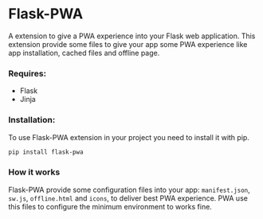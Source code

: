 # Flask-PWA

A extension to give a PWA experience into your Flask web application.
This extension provide some files to give your app some PWA experience like app installation, cached files and offline page.

### Requires:
 - Flask
 - Jinja

### Installation:
To use Flask-PWA extension in your project you need to install it with pip.

```bash
pip install flask-pwa
```

### How it works
Flask-PWA provide some configuration files into your app: ```manifest.json```, ```sw.js```, ```offline.html``` and ```icons```, to deliver best PWA experience.
PWA use this files to configure the minimum environment to works fine.
